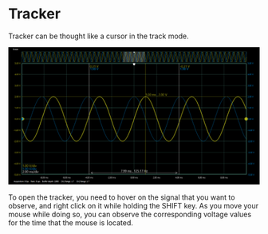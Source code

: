 # Tracker

Tracker can be thought like a cursor in the track mode.

![](../../../../../.gitbook/assets/image%20%2821%29.png)

To open the tracker, you need to hover on the signal that you want to observe, and right click on it while holding the SHIFT key. As you move your mouse while doing so, you can observe the corresponding voltage values for the time that the mouse is located. 

